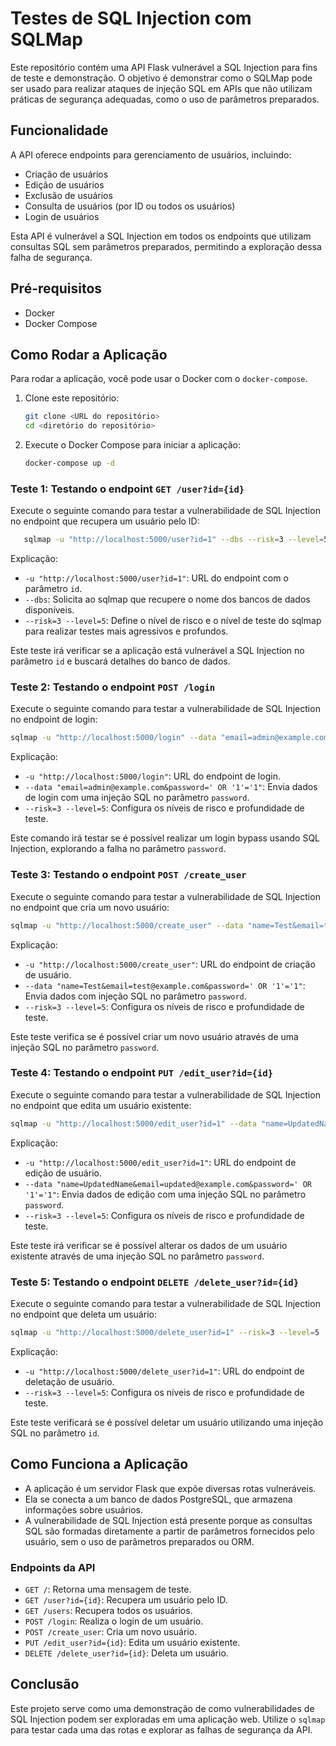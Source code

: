 # Testes de SQL Injection com SQLMap

Este repositório contém uma API Flask vulnerável a SQL Injection para fins de teste e demonstração. O objetivo é demonstrar como o SQLMap pode ser usado para realizar ataques de injeção SQL em APIs que não utilizam práticas de segurança adequadas, como o uso de parâmetros preparados.

## Funcionalidade

A API oferece endpoints para gerenciamento de usuários, incluindo:
- Criação de usuários
- Edição de usuários
- Exclusão de usuários
- Consulta de usuários (por ID ou todos os usuários)
- Login de usuários

Esta API é vulnerável a SQL Injection em todos os endpoints que utilizam consultas SQL sem parâmetros preparados, permitindo a exploração dessa falha de segurança.

## Pré-requisitos

- Docker
- Docker Compose

## Como Rodar a Aplicação

Para rodar a aplicação, você pode usar o Docker com o `docker-compose`.

1. Clone este repositório:

   ```bash
   git clone <URL do repositório>
   cd <diretório do repositório>
   ```
2. Execute o Docker Compose para iniciar a aplicação:

   ```bash
   docker-compose up -d
   ```

### Teste 1: Testando o endpoint `GET /user?id={id}`

Execute o seguinte comando para testar a vulnerabilidade de SQL Injection no endpoint que recupera um usuário pelo ID:

 ```bash
    sqlmap -u "http://localhost:5000/user?id=1" --dbs --risk=3 --level=5
 ```

Explicação:

- `-u "http://localhost:5000/user?id=1"`: URL do endpoint com o parâmetro `id`.
- `--dbs`: Solicita ao sqlmap que recupere o nome dos bancos de dados disponíveis.
- `--risk=3 --level=5`: Define o nível de risco e o nível de teste do sqlmap para realizar testes mais agressivos e profundos.

Este teste irá verificar se a aplicação está vulnerável a SQL Injection no parâmetro `id` e buscará detalhes do banco de dados.

### Teste 2: Testando o endpoint `POST /login`

Execute o seguinte comando para testar a vulnerabilidade de SQL Injection no endpoint de login:

 ```bash
sqlmap -u "http://localhost:5000/login" --data "email=admin@example.com&password=' OR '1'='1" --risk=3 --level=5
 ```

Explicação:

- `-u "http://localhost:5000/login"`: URL do endpoint de login.
- `--data "email=admin@example.com&password=' OR '1'='1"`: Envia dados de login com uma injeção SQL no parâmetro `password`.
- `--risk=3 --level=5`: Configura os níveis de risco e profundidade de teste.

Este comando irá testar se é possível realizar um login bypass usando SQL Injection, explorando a falha no parâmetro `password`.

### Teste 3: Testando o endpoint `POST /create_user`

Execute o seguinte comando para testar a vulnerabilidade de SQL Injection no endpoint que cria um novo usuário:

 ```bash
sqlmap -u "http://localhost:5000/create_user" --data "name=Test&email=test@example.com&password=' OR '1'='1" --risk=3 --level=5
 ```

Explicação:

- `-u "http://localhost:5000/create_user"`: URL do endpoint de criação de usuário.
- `--data "name=Test&email=test@example.com&password=' OR '1'='1"`: Envia dados com injeção SQL no parâmetro `password`.
- `--risk=3 --level=5`: Configura os níveis de risco e profundidade de teste.

Este teste verifica se é possível criar um novo usuário através de uma injeção SQL no parâmetro `password`.

### Teste 4: Testando o endpoint `PUT /edit_user?id={id}`

Execute o seguinte comando para testar a vulnerabilidade de SQL Injection no endpoint que edita um usuário existente:

 ```bash
sqlmap -u "http://localhost:5000/edit_user?id=1" --data "name=UpdatedName&email=updated@example.com&password=' OR '1'='1" --risk=3 --level=5
 ```

Explicação:

- `-u "http://localhost:5000/edit_user?id=1"`: URL do endpoint de edição de usuário.
- `--data "name=UpdatedName&email=updated@example.com&password=' OR '1'='1"`: Envia dados de edição com uma injeção SQL no parâmetro `password`.
- `--risk=3 --level=5`: Configura os níveis de risco e profundidade de teste.

Este teste irá verificar se é possível alterar os dados de um usuário existente através de uma injeção SQL no parâmetro `password`.

### Teste 5: Testando o endpoint `DELETE /delete_user?id={id}`

Execute o seguinte comando para testar a vulnerabilidade de SQL Injection no endpoint que deleta um usuário:
 
 ```bash
sqlmap -u "http://localhost:5000/delete_user?id=1" --risk=3 --level=5
 ```
 
Explicação:

- `-u "http://localhost:5000/delete_user?id=1"`: URL do endpoint de deletação de usuário.
- `--risk=3 --level=5`: Configura os níveis de risco e profundidade de teste.

Este teste verificará se é possível deletar um usuário utilizando uma injeção SQL no parâmetro `id`.

## Como Funciona a Aplicação

- A aplicação é um servidor Flask que expõe diversas rotas vulneráveis.
- Ela se conecta a um banco de dados PostgreSQL, que armazena informações sobre usuários.
- A vulnerabilidade de SQL Injection está presente porque as consultas SQL são formadas diretamente a partir de parâmetros fornecidos pelo usuário, sem o uso de parâmetros preparados ou ORM.

### Endpoints da API

- `GET /`: Retorna uma mensagem de teste.
- `GET /user?id={id}`: Recupera um usuário pelo ID.
- `GET /users`: Recupera todos os usuários.
- `POST /login`: Realiza o login de um usuário.
- `POST /create_user`: Cria um novo usuário.
- `PUT /edit_user?id={id}`: Edita um usuário existente.
- `DELETE /delete_user?id={id}`: Deleta um usuário.

## Conclusão

Este projeto serve como uma demonstração de como vulnerabilidades de SQL Injection podem ser exploradas em uma aplicação web. Utilize o `sqlmap` para testar cada uma das rotas e explorar as falhas de segurança da API.